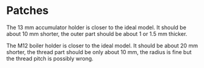 # Patches

The 13 mm accumulator holder is closer to the ideal model.
It should be about 10 mm shorter, the outer part should
be about 1 or 1.5 mm thicker.

The M12 boiler holder is closer to the ideal model.
It should be about 20 mm shorter, the thread part
should be only about 10 mm, the radius is fine
but the thread pitch is possibly wrong.
